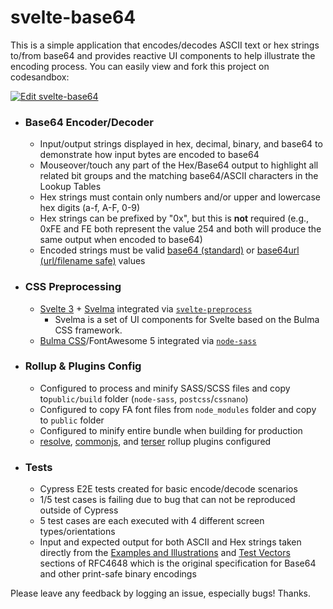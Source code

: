 # svelte-base64

This is a simple application that encodes/decodes ASCII text or hex strings to/from base64 and provides reactive UI components to help illustrate the encoding process. You can easily view and fork this project on codesandbox:

<a href="https://codesandbox.io/s/github/a-luna/svelte-base64/tree/master/?fontsize=12&hidenavigation=1&theme=dark" target="_blank">
<img alt="Edit svelte-base64" src="https://codesandbox.io/static/img/play-codesandbox.svg">
</a>

- ### Base64 Encoder/Decoder

  - Input/output strings displayed in hex, decimal, binary, and base64 to demonstrate how input bytes are encoded to base64
  - Mouseover/touch any part of the Hex/Base64 output to highlight all related bit groups and the matching base64/ASCII characters in the Lookup Tables
  - Hex strings must contain only numbers and/or upper and lowercase hex digits (a-f, A-F, 0-9)
  - Hex strings can be prefixed by "0x", but this is **not** required (e.g., 0xFE and FE both represent the value 254 and both will produce the same output when encoded to base64)
  - Encoded strings must be valid [base64 (standard)](https://tools.ietf.org/html/rfc4648#section-4) or [base64url (url/filename safe)](https://tools.ietf.org/html/rfc4648#section-5) values

- ### CSS Preprocessing

  - [Svelte 3](https://github.com/sveltejs/svelte) + [Svelma](https://github.com/c0bra/svelma) integrated via [`svelte-preprocess`](https://github.com/kaisermann/svelte-preprocess)
    - Svelma is a set of UI components for Svelte based on the Bulma CSS framework.
  - [Bulma CSS](https://github.com/jgthms/bulma)/FontAwesome 5 integrated via [`node-sass`](https://github.com/sass/node-sass)

- ### Rollup & Plugins Config

  - Configured to process and minify SASS/SCSS files and copy to`public/build` folder (`node-sass`, `postcss`/`cssnano`)
  - Configured to copy FA font files from `node_modules` folder and copy to `public` folder
  - Configured to minify entire bundle when building for production
  - [resolve](https://www.npmjs.com/package/@rollup/plugin-node-resolve), [commonjs](https://www.npmjs.com/package/@rollup/plugin-commonjs), and [terser](https://github.com/TrySound/rollup-plugin-terserhttps://github.com/TrySound/rollup-plugin-terser) rollup plugins configured

- ### Tests

  - Cypress E2E tests created for basic encode/decode scenarios
  - 1/5 test cases is failing due to bug that can not be reproduced outside of Cypress
  - 5 test cases are each executed with 4 different screen types/orientations
  - Input and expected output for both ASCII and Hex strings taken directly from the [Examples and Illustrations](https://tools.ietf.org/html/rfc4648#section-9) and [Test Vectors](https://tools.ietf.org/html/rfc4648#section-10) sections of RFC4648 which is the original specification for Base64 and other print-safe binary encodings

Please leave any feedback by logging an issue, especially bugs! Thanks.
